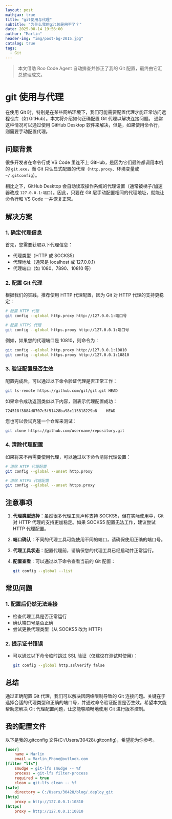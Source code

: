 ```yaml
---
layout: post
mathjax: true
title: "git使用与代理"
subtitle: "为什么我的git总是用不了？"
date: 2025-08-14 19:56:00
author: "Marlin"
header-img: "img/post-bg-2015.jpg"
catalog: true
tags:
  - Git
---
```


> 本文借助 Roo Code Agent 自动排查并修正了我的 Git 配置，最终由它汇总整理成文。

# git 使用与代理

在使用 Git 时，特别是在某些网络环境下，我们可能需要配置代理才能正常访问远程仓库（如 GitHub）。本文将介绍如何正确配置 Git 代理以解决连接问题。
通常这种情况可以通过使用 GitHub Desktop 软件来解决，但是，如果使用命令行，则需要手动配置代理。

## 问题背景

很多开发者在命令行或 VS Code 里连不上 GitHub，是因为它们最终都调用本机的 `git.exe`，而 Git 只认显式配置的代理（`http.proxy`、环境变量或 `~/.gitconfig`）。

相比之下，GitHub Desktop 会自动读取操作系统的代理设置（通常被梯子/加速器改成 `127.0.0.1:端口`）。因此，只要在 Git 层手动配置相同的代理地址，就能让命令行和 VS Code 一并恢复正常。

## 解决方案

### 1. 确定代理信息

首先，您需要获取以下代理信息：

- 代理类型（HTTP 或 SOCKS5）
- 代理地址（通常是 localhost 或 127.0.0.1）
- 代理端口（如 1080、7890、10810 等）

### 2. 配置 Git 代理

根据我们的实践，推荐使用 HTTP 代理配置，因为 Git 对 HTTP 代理的支持更稳定：

```bash
# 配置 HTTP 代理
git config --global http.proxy http://127.0.0.1:端口号

# 配置 HTTPS 代理
git config --global https.proxy http://127.0.0.1:端口号
```

例如，如果您的代理端口是 10810，则命令为：

```bash
git config --global http.proxy http://127.0.0.1:10810
git config --global https.proxy http://127.0.0.1:10810
```

### 3. 验证配置是否生效

配置完成后，可以通过以下命令验证代理是否正常工作：

```bash
git ls-remote https://github.com/git/git.git HEAD
```

如果命令成功返回类似以下内容，则表示代理配置成功：

```
724518f3884d8707c5f51428ba98c115818229b8	HEAD
```

您也可以尝试克隆一个仓库来测试：

```bash
git clone https://github.com/username/repository.git
```

### 4. 清除代理配置

如果将来不再需要使用代理，可以通过以下命令清除代理设置：

```bash
# 清除 HTTP 代理配置
git config --global --unset http.proxy

# 清除 HTTPS 代理配置
git config --global --unset https.proxy
```

## 注意事项

1. **代理类型选择**：虽然很多代理工具声称支持 SOCKS5，但在实际使用中，Git 对 HTTP 代理的支持更加稳定。如果 SOCKS5 配置无法工作，建议尝试 HTTP 代理配置。

2. **端口确认**：不同的代理工具可能使用不同的端口，请确保使用正确的端口号。

3. **代理工具状态**：配置代理前，请确保您的代理工具已经启动并正常运行。

4. **配置查看**：可以通过以下命令查看当前的 Git 配置：
   ```bash
   git config --global --list
   ```

## 常见问题

### 1. 配置后仍然无法连接

- 检查代理工具是否正常运行
- 确认端口号是否正确
- 尝试更换代理类型（从 SOCKS5 改为 HTTP）

### 2. 提示证书错误

- 可以通过以下命令临时跳过 SSL 验证（仅建议在测试时使用）：
  ```bash
  git config --global http.sslVerify false
  ```

## 总结

通过正确配置 Git 代理，我们可以解决因网络限制导致的 Git 连接问题。关键在于选择合适的代理类型和正确的端口号，并通过命令验证配置是否生效。希望本文能帮助您解决 Git 代理配置问题，让您能够顺畅地使用 Git 进行版本控制。

## 我的配置文件

以下是我的.gitconfig 文件(C:/Users/30428/.gitconfig)，希望能为你参考。

```ini
[user]
	name = Marlin
	email = Marlin_Phone@outlook.com
[filter "lfs"]
	smudge = git-lfs smudge -- %f
	process = git-lfs filter-process
	required = true
	clean = git-lfs clean -- %f
[safe]
	directory = C:/Users/30428/blog/.deploy_git
[http]
	proxy = http://127.0.0.1:10810
[https]
	proxy = http://127.0.0.1:10810
```

